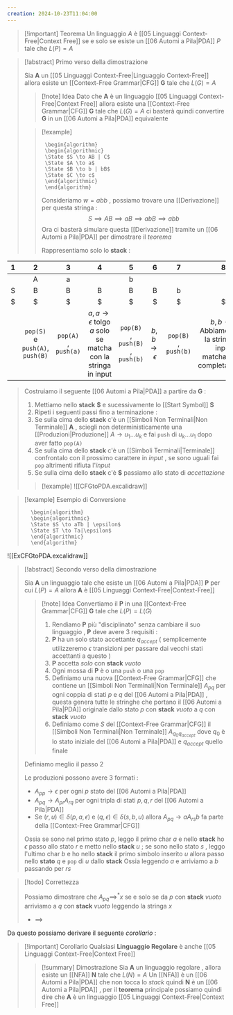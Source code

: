```yaml
---
creation: 2024-10-23T11:04:00
---
```

>[!important] Teorema
>Un linguaggio $A$ è [[05 Linguaggi Context-Free|Context Free]] se e solo se esiste un [[06 Automi a Pila|PDA]] $P$ tale che $L(P)=A$ 

>[!abstract] Primo verso della dimostrazione
>
>Sia **A** un [[05 Linguaggi Context-Free|Linguaggio Context-Free]] allora esiste un [[Context-Free Grammar|CFG]] **G** tale che $L(G)=A$
>
>>[!note] Idea 
>>Dato che **A** è un linguaggio [[05 Linguaggi Context-Free|Context Free]] allora esiste una [[Context-Free Grammar|CFG]] **G** tale che $L(G)=A$ ci basterà quindi convertire **G** in un [[06 Automi a Pila|PDA]] equivalente
>
>>[!example] 
>>```pseudo
>>	\begin{algorithm}
>>	\begin{algorithmic}
>>	\State $S \to AB | C$
>>	\State $A \to a$
>>	\State $B \to b | bB$
>>	\State $C \to c$
>>	\end{algorithmic}
>>	\end{algorithm}
>>```
>>
>>Consideriamo $w=abb$ , possiamo trovare una [[Derivazione]] per questa stringa : 
>>$$S \implies AB \implies aB \implies abB \implies abb$$
>>Ora ci basterà simulare questa [[Derivazione]] tramite un [[06 Automi a Pila|PDA]] per dimostrare il *teorema* 
>>
>>Rappresentiamo solo lo **stack** :
>>
|  1  |                2                |          3           |                                  4                                   |                5                 |         6         |          7           |                                       8                                        |
| :-: | :-----------------------------: | :------------------: | :------------------------------------------------------------------: | :------------------------------: | :---------------: | :------------------: | :----------------------------------------------------------------------------: |
|     |                A                |          a           |                                                                      |                b                 |                   |                      |                                                                                |
|  S  |                B                |          B           |                                  B                                   |                B                 |         B         |          b           |                                                                                |
|  $  |                $                |          $           |                                  $                                   |                $                 |         $         |          $           |                                       $                                        |
|     | `pop(S)` e `push(A)`, `push(B)` | `pop(A)` , `push(a)` | $a, a \to \epsilon$ tolgo $a$ solo se matcha con la stringa in input | `pop(B)` , `push(B)` , `push(b)` | $b,b\to \epsilon$ | `pop(B)` , `push(b)` | $b,b\to \epsilon$ Abbiamo finito la stringa in input matchandola completamente |
>
>
> Costruiamo il seguente [[06 Automi a Pila|PDA]] a partire da **G** : 
> 1. Mettiamo nello **stack** **$** e sucessivamente lo [[Start Symbol]] **S** 
> 2. Ripeti i seguenti passi fino a terminazione :
> 	1. Se sulla cima dello **stack** c'è un [[Simboli Non Terminali|Non Terminale]] **A** , sciegli non deterministicamente una [[Produzioni|Produzione]] $A \to u_1\dots u_k$ e fai `push` di $u_k\dots u_1$ dopo aver fatto `pop(A)` 
> 	2. Se sulla cima dello **stack** c'è un [[Simboli Terminali|Terminale]] confrontalo con il prossimo carattere in *input* , se sono uguali fai `pop` altrimenti rifiuta l'*input*
> 	3. Se sulla cima dello **stack** c'è **$** passiamo allo stato di *accettazione*
> 
>>[!example] 
>>![[CFGtoPDA.excalidraw]]

>[!example] Esempio di Conversione
>
>```pseudo
>	\begin{algorithm}
>	\begin{algorithmic}
>	\State $S \to aTb | \epsilon$
>	\State $T \to Ta|\epsilon$
>	\end{algorithmic}
>	\end{algorithm}
>```
>
>
![[ExCFGtoPDA.excalidraw]]

>[!abstract] Secondo verso della dimostrazione 
>
>Sia **A** un linguaggio tale che esiste un [[06 Automi a Pila|PDA]] **P** per cui $L(P)=A$ allora **A** è [[05 Linguaggi Context-Free|Context-Free]] 
>
>>[!note] Idea
>> Convertiamo il **P** in una [[Context-Free Grammar|CFG]] **G** tale che $L(P)=L(G)$
>>1. Rendiamo **P** più "disciplinato" senza cambiare il suo linguaggio , **P** deve avere 3 requisiti : 
>>	1. **P** ha un solo stato accettante $q_{accept}$ ( semplicemente utilizzeremo $\epsilon$ transizioni per passare dai vecchi stati accettanti a questo )
>>	2. **P** accetta *solo* con **stack** *vuoto* 
>>	3. Ogni mossa di **P** è o una `push` o una `pop` 
>>2. Definiamo una nuova [[Context-Free Grammar|CFG]] che contiene un [[Simboli Non Terminali|Non Terminale]] $A_{pq}$ per ogni coppia di stati $p$ e $q$ del [[06 Automi a Pila|PDA]] , questa genera tutte le stringhe che portano il [[06 Automi a Pila|PDA]] originale dallo stato $p$ con **stack** *vuoto* a $q$ con **stack** *vuoto*
>>3. Definiamo come $S$ del [[Context-Free Grammar|CFG]] il [[Simboli Non Terminali|Non Terminale]] $A_{q_0 q_{accept}}$ dove $q_0$ è lo stato iniziale del [[06 Automi a Pila|PDA]] e $q_{accept}$ quello finale  
>
>Definiamo meglio il passo 2 
>
>Le produzioni possono avere 3 formati :
>+ $A_{pp} \to \epsilon$ per ogni $p$ stato del [[06 Automi a Pila|PDA]]
>+ $A_{pq} \to A_{pr}A_{rq}$ per ogni tripla di stati $p,q,r$ del [[06 Automi a Pila|PDA]]
>+ Se $(r,u) \in \delta(p,a,\epsilon)$ e $(q,\epsilon) \in \delta(s,b,u)$ allora $A_{pq} \to aA_{rs}b$ fa parte della [[Context-Free Grammar|CFG]] 
>
>Ossia se sono nel primo stato $p$, leggo il primo char $a$ e nello **stack** ho $\epsilon$ passo allo stato $r$ e metto nello **stack** $u$ ; se sono nello stato $s$ , leggo l'ultimo char $b$ e ho nello **stack** il primo simbolo inserito $u$ allora passo nello **stato** $q$ e `pop` di $u$ dallo **stack** 
>Ossia leggendo $a$ e arriviamo a $b$ passando per $rs$  

>[!todo] Correttezza
>
>Possiamo dimostrare che $A_{pq} \implies^* x$ se e solo se da $p$ con **stack** *vuoto* arriviamo a $q$ con **stack** *vuoto* leggendo la stringa $x$
>
>+ $\implies$ 
>
>
>

Da questo possiamo derivare il seguente *corollario* : 
>[!important] Corollario
>Qualsiasi **Linguaggio Regolare** è anche [[05 Linguaggi Context-Free|Context Free]] 
>>[!summary] Dimostrazione
>>Sia **A** un linguaggio regolare , allora esiste un [[NFA]] **N** tale che $L(N)=A$ 
>>Un [[NFA]] è un [[06 Automi a Pila|PDA]] che non tocca lo *stack* quindi **N** è un [[06 Automi a Pila|PDA]] , per il **teorema** principale possiamo quindi dire che **A** è un linguaggio [[05 Linguaggi Context-Free|Context Free]] 

